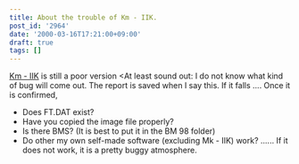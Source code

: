 ```yaml
---
title: About the trouble of Km - IIK.
post_id: '2964'
date: '2000-03-16T17:21:00+09:00'
draft: true
tags: []
---
```


[Km - IIK](https://danmaq.com/km-iik) is still a poor version <At least sound out: I do not know what kind of bug will come out. The report is saved when I say this. If it falls .... Once it is confirmed,

*   Does FT.DAT exist?
*   Have you copied the image file properly?
*   Is there BMS? (It is best to put it in the BM 98 folder)
*   Do other my own self-made software (excluding Mk - IIK) work? ...... If it does not work, it is a pretty buggy atmosphere.
